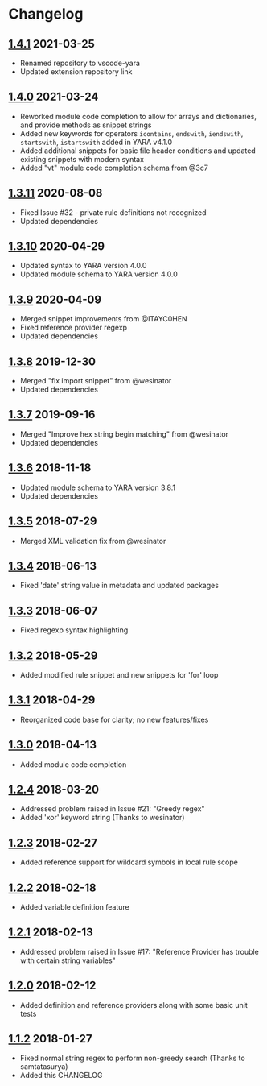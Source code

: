 # Changelog

## [1.4.1] 2021-03-25
* Renamed repository to vscode-yara
* Updated extension repository link

## [1.4.0] 2021-03-24
* Reworked module code completion to allow for arrays and dictionaries, and provide methods as snippet strings
* Added new keywords for operators `icontains`, `endswith`, `iendswith`, `startswith`, `istartswith` added in YARA v4.1.0
* Added additional snippets for basic file header conditions and updated existing snippets with modern syntax
* Added "vt" module code completion schema from @3c7

## [1.3.11] 2020-08-08
* Fixed Issue #32 - private rule definitions not recognized
* Updated dependencies

## [1.3.10] 2020-04-29
* Updated syntax to YARA version 4.0.0
* Updated module schema to YARA version 4.0.0

## [1.3.9] 2020-04-09
* Merged snippet improvements from @ITAYC0HEN
* Fixed reference provider regexp
* Updated dependencies

## [1.3.8] 2019-12-30
* Merged "fix import snippet" from @wesinator
* Updated dependencies

## [1.3.7] 2019-09-16
* Merged "Improve hex string begin matching" from @wesinator
* Updated dependencies

## [1.3.6] 2018-11-18
* Updated module schema to YARA version 3.8.1
* Updated dependencies

## [1.3.5] 2018-07-29
* Merged XML validation fix from @wesinator

## [1.3.4] 2018-06-13
* Fixed 'date' string value in metadata and updated packages

## [1.3.3] 2018-06-07
* Fixed regexp syntax highlighting

## [1.3.2] 2018-05-29
* Added modified rule snippet and new snippets for 'for' loop

## [1.3.1] 2018-04-29
* Reorganized code base for clarity; no new features/fixes

## [1.3.0] 2018-04-13
* Added module code completion

## [1.2.4] 2018-03-20
* Addressed problem raised in Issue #21: "Greedy regex"
* Added 'xor' keyword string (Thanks to wesinator)

## [1.2.3] 2018-02-27
* Added reference support for wildcard symbols in local rule scope

## [1.2.2] 2018-02-18
* Added variable definition feature

## [1.2.1] 2018-02-13
* Addressed problem raised in Issue #17: "Reference Provider has trouble with certain string variables"

## [1.2.0] 2018-02-12
* Added definition and reference providers along with some basic unit tests

## [1.1.2] 2018-01-27
* Fixed normal string regex to perform non-greedy search (Thanks to samtatasurya)
* Added this CHANGELOG

[1.1.2]: https://github.com/infosec-intern/textmate-yara/commit/7640cadc9db8f2b5087b2fecc7c5fc3f1741c011
[1.2.0]: https://github.com/infosec-intern/textmate-yara/commit/0ad1cb401758165bf4d5d43f3a549d386f6b1fd6
[1.2.1]: https://github.com/infosec-intern/textmate-yara/commit/5d29c34f73c210c478fabf1548a7067735b0eedf
[1.2.2]: https://github.com/infosec-intern/textmate-yara/commit/01c9a4c9b7795494488bacab20cacec9a83e67d3
[1.2.3]: https://github.com/infosec-intern/textmate-yara/commit/e2ecae2efaf91012b6dd71bc328597beb83ef7fa
[1.2.4]: https://github.com/infosec-intern/textmate-yara/commit/00e44d92dedd0fc9001a8458d001e274489abe5c
[1.3.0]: https://github.com/infosec-intern/textmate-yara/commit/94a1dffe16df543a2c46eae0f3c04ffb5e06d659
[1.3.1]: https://github.com/infosec-intern/textmate-yara/commit/955bbbaa078bc3875e07468d864b94479c2652d3
[1.3.2]: https://github.com/infosec-intern/textmate-yara/commit/a047c27bab68deac6910dd440d3e6aaad005e33a
[1.3.3]: https://github.com/infosec-intern/textmate-yara/commit/e94c3ec33f306e762c0e4a2d6c12268a9e9dcc4a
[1.3.4]: https://github.com/infosec-intern/textmate-yara/commit/c36207d619cfa6df7623cb4e2419140c7cc400d4
[1.3.5]: https://github.com/infosec-intern/textmate-yara/commit/484f38b89b96b52cfc89b8e33166e3557974fa13
[1.3.6]: https://github.com/infosec-intern/textmate-yara/commit/3c8b2a4ac394542142e6c08b5bdc453de2e40cd9
[1.3.7]: https://github.com/infosec-intern/textmate-yara/commit/75855ac8d26605a2043e169f7c53e29f203f6f99
[1.3.8]: https://github.com/infosec-intern/textmate-yara/commit/27cb613b3450317afe03617c8cae96610e04ac6e
[1.3.9]: https://github.com/infosec-intern/textmate-yara/commit/893073684743990777306da581688f9158e41179
[1.3.10]: https://github.com/infosec-intern/textmate-yara/commit/af9dbb055f0213064740a1184f95226d23a089b6
[1.3.11]: https://github.com/infosec-intern/textmate-yara/commit/9831637d1632e89fb45e3cff2975867740005f13
[1.4.0]: https://github.com/infosec-intern/textmate-yara/compare/v1.3.11...v1.4.0
[1.4.1]: https://github.com/infosec-intern/textmate-yara/compare/v1.4.0...v1.4.1

